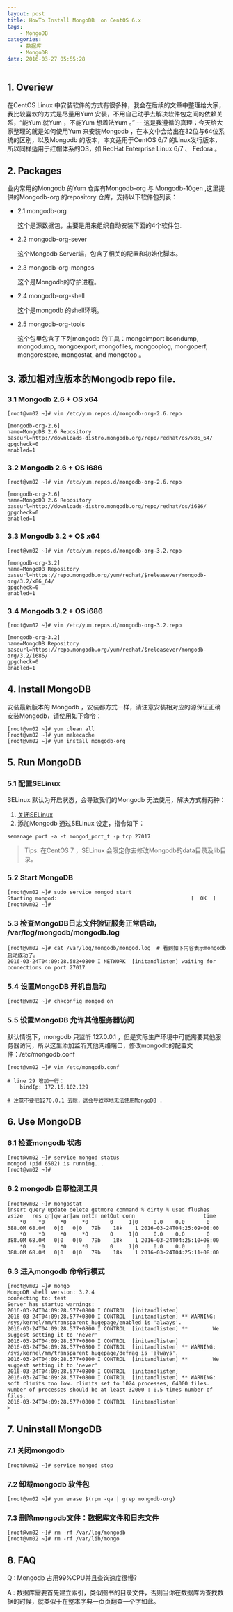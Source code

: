 ```yaml
---
layout: post
title: HowTo Install MongoDB  on CentOS 6.x
tags: 
    - MongoDB
categories: 
    - 数据库
    - MongoDB
date: 2016-03-27 05:55:28
---
```



## 1. Overiew

在CentOS Linux 中安装软件的方式有很多种，我会在后续的文章中整理给大家，我比较喜欢的方式是尽量用Yum 安装，不用自己动手去解决软件包之间的依赖关系，“能Yum 就Yum ，不能Yum 想着法Yum 。”  -- 这是我遵循的真理；今天给大家整理的就是如何使用Yum 来安装Mongodb ，在本文中会给出在32位与64位系统的区别，以及Mongodb 的版本，本文适用于CentOS 6/7 的Linux发行版本，所以同样适用于红帽体系的OS，如 RedHat Enterprise Linux 6/7 、 Fedora 。

## 2. Packages

业内常用的Mongodb 的Yum 仓库有Mongodb-org 与 Mongodb-10gen ,这里提供的Mongodb-org 的repository 仓库，支持以下软件包列表：

* 2.1 mongodb-org

    这个是源数据包，主要是用来组织自动安装下面的4个软件包.

* 2.2 mongodb-org-sever

    这个Mongodb Server端，包含了相关的配置和初始化脚本。

* 2.3 mongodb-org-mongos

    这个是Mongodb的守护进程。

* 2.4 mongodb-org-shell

    这个是mongodb 的shell环境。

* 2.5 mongodb-org-tools

    这个包里包含了下列mongodb 的工具：mongoimport bsondump, mongodump, mongoexport, mongofiles, mongooplog, mongoperf, mongorestore, mongostat, and mongotop 。


## 3. 添加相对应版本的Mongodb repo file.

### 3.1 Mongodb 2.6 + OS x64

```
[root@vm02 ~]# vim /etc/yum.repos.d/mongodb-org-2.6.repo

[mongodb-org-2.6]
name=MongoDB 2.6 Repository
baseurl=http://downloads-distro.mongodb.org/repo/redhat/os/x86_64/
gpgcheck=0
enabled=1

```

### 3.2 Mongodb 2.6 + OS i686

```
[root@vm02 ~]# vim /etc/yum.repos.d/mongodb-org-2.6.repo

[mongodb-org-2.6]
name=MongoDB 2.6 Repository
baseurl=http://downloads-distro.mongodb.org/repo/redhat/os/i686/
gpgcheck=0
enabled=1

```

### 3.3 Mongodb 3.2  + OS x64

```
[root@vm02 ~]# vim /etc/yum.repos.d/mongodb-org-3.2.repo

[mongodb-org-3.2]
name=MongoDB Repository
baseurl=https://repo.mongodb.org/yum/redhat/$releasever/mongodb-org/3.2/x86_64/
gpgcheck=0
enabled=1

```

### 3.4 Mongodb 3.2  + OS i686

```
[root@vm02 ~]# vim /etc/yum.repos.d/mongodb-org-3.2.repo

[mongodb-org-3.2]
name=MongoDB Repository
baseurl=https://repo.mongodb.org/yum/redhat/$releasever/mongodb-org/3.2/i686/
gpgcheck=0
enabled=1

```

## 4. Install MongoDB

安装最新版本的 Mongodb ，安装都方式一样，请注意安装相对应的源保证正确安装Mongodb，请使用如下命令：

```
[root@vm02 ~]# yum clean all
[root@vm02 ~]# yum makecache
[root@vm02 ~]# yum install mongodb-org

```

## 5. Run MongoDB

### 5.1 配置SELinux

SELinux 默认为开启状态，会导致我们的Mongodb 无法使用，解决方式有两种：

1. [关闭SELinux](http://blog.ultraera.org/centos6-x-base-settings/)
2. 添加Mongodb 通过SELinux 设定，指令如下：

```
semanage port -a -t mongod_port_t -p tcp 27017

```
> Tips: 在CentOS 7 ，SELinux 会限定你去修改Mongodb的data目录及lib目录。


### 5.2 Start MongoDB

```
[root@vm02 ~]# sudo service mongod start
Starting mongod:                                           [  OK  ]
[root@vm02 ~]#

```
### 5.3 检查MongoDB日志文件验证服务正常启动， /var/log/mongodb/mongodb.log

```
[root@vm02 ~]# cat /var/log/mongodb/mongod.log  # 看到如下内容表示mongodb启动成功了。
2016-03-24T04:09:28.582+0800 I NETWORK  [initandlisten] waiting for connections on port 27017

```

### 5.4 设置MongoDB 开机自启动

```
[root@vm02 ~]# chkconfig mongod on

```

### 5.5 设置MongoDB 允许其他服务器访问

默认情况下，mongodb 只监听 127.0.0.1 ，但是实际生产环境中可能需要其他服务器访问，所以这里添加监听其他网络端口，修改mongodb的配置文件：/etc/mongodb.conf

```
[root@vm02 ~]# vim /etc/mongodb.conf

# line 29 增加一行：
    bindIp: 172.16.102.129

# 注意不要把1270.0.1 去除，这会导致本地无法使用MongoDB .

```

## 6. Use MongoDB

### 6.1 检查mongodb 状态

```
[root@vm02 ~]# service mongod status
mongod (pid 6502) is running...
[root@vm02 ~]#

```

### 6.2 mongodb 自带检测工具

```
[root@vm02 ~]# mongostat
insert query update delete getmore command % dirty % used flushes  vsize   res qr|qw ar|aw netIn netOut conn                      time
    *0    *0     *0     *0       0     1|0     0.0    0.0       0 388.0M 68.0M   0|0   0|0   79b    18k    1 2016-03-24T04:25:09+08:00
    *0    *0     *0     *0       0     1|0     0.0    0.0       0 388.0M 68.0M   0|0   0|0   79b    18k    1 2016-03-24T04:25:10+08:00
    *0    *0     *0     *0       0     1|0     0.0    0.0       0 388.0M 68.0M   0|0   0|0   79b    18k    1 2016-03-24T04:25:11+08:00

```

### 6.3 进入mongodb 命令行模式

```
[root@vm02 ~]# mongo
MongoDB shell version: 3.2.4
connecting to: test
Server has startup warnings:
2016-03-24T04:09:28.577+0800 I CONTROL  [initandlisten]
2016-03-24T04:09:28.577+0800 I CONTROL  [initandlisten] ** WARNING: /sys/kernel/mm/transparent_hugepage/enabled is 'always'.
2016-03-24T04:09:28.577+0800 I CONTROL  [initandlisten] **        We suggest setting it to 'never'
2016-03-24T04:09:28.577+0800 I CONTROL  [initandlisten]
2016-03-24T04:09:28.577+0800 I CONTROL  [initandlisten] ** WARNING: /sys/kernel/mm/transparent_hugepage/defrag is 'always'.
2016-03-24T04:09:28.577+0800 I CONTROL  [initandlisten] **        We suggest setting it to 'never'
2016-03-24T04:09:28.577+0800 I CONTROL  [initandlisten]
2016-03-24T04:09:28.577+0800 I CONTROL  [initandlisten] ** WARNING: soft rlimits too low. rlimits set to 1024 processes, 64000 files. Number of processes should be at least 32000 : 0.5 times number of files.
2016-03-24T04:09:28.577+0800 I CONTROL  [initandlisten]
>

```

## 7. Uninstall MongoDB

### 7.1 关闭mongodb

```
[root@vm02 ~]# service mongod stop

```

### 7.2 卸载mongodb 软件包

```
[root@vm02 ~]# yum erase $(rpm -qa | grep mongodb-org)

```

### 7.3 删除mongodb文件：数据库文件和日志文件

```
[root@vm02 ~]# rm -rf /var/log/mongodb
[root@vm02 ~]# rm -rf /var/lib/mongo

```


## 8. FAQ

Q : Mongodb 占用99%CPU并且查询速度很慢?

A : 数据库需要首先建立索引，类似图书的目录文件，否则当你在数据库内查找数据的时候，就类似于在整本字典一页页翻查一个字如此。


